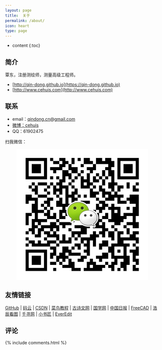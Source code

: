```yaml
---
layout: page
title:  关于
permalink: /about/
icon: heart
type: page
---
```

* content
{:toc}

## 简介

覃东，注册测绘师，测量高级工程师。

- [http://qin-dong.github.io](https://qin-dong.github.io)
- [http://www.cehuis.com](http://www.cehuis.com)

## 联系

* email：qindong.cn@gmail.com
* [微博：cehuis](http://weibo.com/qindonge)
* QQ：61902475

扫我微信：

<div style="text-align:center;border:solid 1px 000;margin:2px;"><img src="/img/res/weixin_qd.png"></div>


## 友情链接

[GitHub](https://github.com/Qin-Dong) \| [码云](https://gitee.com/Qin-Dong/) \| [CSDN](https://blog.csdn.net/hjpqindong) \| [菜鸟教程](https://www.runoob.com) \| [古诗文网](https://www.gushiwen.org/) \| [国学网](http://www.guoxue.com/wenxian/wxshi/shibu.htm) \| [中国日报](http://www.chinadaily.com.cn/) \| [FreeCAD](https://github.com/FreeCAD/FreeCAD/releases/) \| [浩辰看图](http://web.gstarcad.com/) \| [千寻网](https://www.qxwz.com/) \| [小书匠](http://markdown.xiaoshujiang.com/) \| [EverEdit](http://everedit.cn/) 


## 评论

{% include comments.html %}
